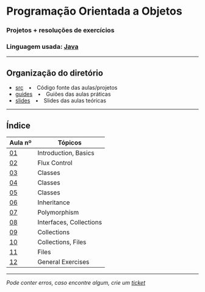 # Programação Orientada a Objetos
### Projetos + resoluções de exercícios
### Linguagem usada: [Java](https://www.java.com/en/)

---

## Organização do diretório
* [src](https://git.tiagorg.pt/TiagoRG/uaveiro-leci/src/branch/main/1ano/2semestre/poo/src)&emsp;&bullet;&emsp;Código fonte das aulas/projetos
* [guides](https://git.tiagorg.pt/TiagoRG/uaveiro-leci/src/branch/main/1ano/2semestre/poo/guides)&emsp;&bullet;&emsp;Guiões das aulas práticas
* [slides](https://git.tiagorg.pt/TiagoRG/uaveiro-leci/src/branch/main/1ano/2semestre/poo/slides)&emsp;&bullet;&emsp;Slides das aulas teóricas

---
## Índice
| Aula nº                                                                                 | Tópicos                 |
|-----------------------------------------------------------------------------------------|-------------------------|
| [01](https://git.tiagorg.pt/TiagoRG/uaveiro-leci/src/branch/main/1ano/2semestre/poo/src/aula01) | Introduction, Basics    |
| [02](https://git.tiagorg.pt/TiagoRG/uaveiro-leci/src/branch/main/1ano/2semestre/poo/src/aula02) | Flux Control            |
| [03](https://git.tiagorg.pt/TiagoRG/uaveiro-leci/src/branch/main/1ano/2semestre/poo/src/aula03) | Classes                 |
| [04](https://git.tiagorg.pt/TiagoRG/uaveiro-leci/src/branch/main/1ano/2semestre/poo/src/aula04) | Classes                 |
| [05](https://git.tiagorg.pt/TiagoRG/uaveiro-leci/src/branch/main/1ano/2semestre/poo/src/aula05) | Classes                 |
| [06](https://git.tiagorg.pt/TiagoRG/uaveiro-leci/src/branch/main/1ano/2semestre/poo/src/aula06) | Inheritance             |
| [07](https://git.tiagorg.pt/TiagoRG/uaveiro-leci/src/branch/main/1ano/2semestre/poo/src/aula07) | Polymorphism            |
| [08](https://git.tiagorg.pt/TiagoRG/uaveiro-leci/src/branch/main/1ano/2semestre/poo/src/aula08) | Interfaces, Collections |
| [09](https://git.tiagorg.pt/TiagoRG/uaveiro-leci/src/branch/main/1ano/2semestre/poo/src/aula09) | Collections             |
| [10](https://git.tiagorg.pt/TiagoRG/uaveiro-leci/src/branch/main/1ano/2semestre/poo/src/aula10) | Collections, Files      |
| [11](https://git.tiagorg.pt/TiagoRG/uaveiro-leci/src/branch/main/1ano/2semestre/poo/src/aula11) | Files                   |
| [12](https://git.tiagorg.pt/TiagoRG/uaveiro-leci/src/branch/main/1ano/2semestre/poo/src/aula12) | General Exercises       |

---
*Pode conter erros, caso encontre algum, crie um* [*ticket*](https://github.com/TiagoRG/uaveiro-leci/issues/new)
